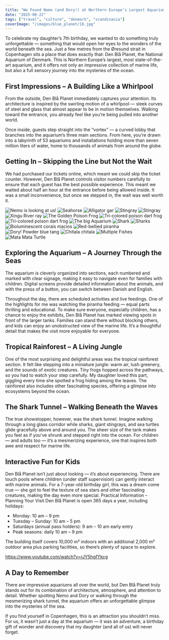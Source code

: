 ```yaml
---
title: "We Found Nemo (and Dory!) at Northern Europe’s Largest Aquarium"
date: "2025-08-22"
tags: ["travel", "culture", "denmark", "scandinavia"]
coverImage: "/images/blue_planet/16.jpg"
---
```

To celebrate my daughter’s 7th birthday, we wanted to do something truly unforgettable — something that would open her eyes to the wonders of the world beneath the sea. Just a few metres from the Øresund strait in Copenhagen sits a place that does exactly that: Den Blå Planet, the National Aquarium of Denmark. This is Northern Europe’s largest, most state-of-the-art aquarium, and it offers not only an impressive collection of marine life, but also a full sensory journey into the mysteries of the ocean.

## First Impressions – A Building Like a Whirlpool

From the outside, Den Blå Planet immediately captures your attention. Its architecture is inspired by the swirling motion of a whirlpool — sleek curves of steel and glass that almost appear to be in motion themselves. Walking toward the entrance, you already feel like you’re being pulled into another world.

Once inside, guests step straight into the “vortex” — a curved lobby that branches into the aquarium’s three main sections. From here, you’re drawn into a labyrinth of 53 aquariums and installations holding more than seven million liters of water, home to thousands of animals from around the globe.

## Getting In – Skipping the Line but Not the Wait

We had purchased our tickets online, which meant we could skip the ticket counter. However, Den Blå Planet controls visitor numbers carefully to ensure that each guest has the best possible experience. This meant we waited about half an hour at the entrance before being allowed inside. It was a small inconvenience, but once we stepped in, the wait was well worth it.

<!--gallery-->
![Nemo is looking at us!](/images/blue_planet/1.jpg)
![Seahorse](/images/blue_planet/3.jpg)
![Alligator gar](/images/blue_planet/6.jpg)
![Stingray](/images/blue_planet/4.jpg)
![Stingray](/images/blue_planet/7.jpg)
![Xingu River ray](/images/blue_planet/10.jpg)
![The Golden Poison Frog](/images/blue_planet/5.jpg)
![Tri-colored poison dart frog](/images/blue_planet/8.jpg)
![Tri-colored poison dart frog](/images/blue_planet/12.jpg)
![The big Aquarium](/images/blue_planet/9.jpg)
![Shark](/images/blue_planet/2.jpg)
![Sharks](/images/blue_planet/18.jpg)
![Bioluminescent corais macios](/images/blue_planet/11.jpg)
![Red-bellied piranha](/images/blue_planet/13.jpg)
![Dory! Powder blue tang](/images/blue_planet/17.jpg)
![Chitala chitala](/images/blue_planet/15.jpg)
![Multiple Fishes](/images/blue_planet/19.jpg)
![Mata Mata Turtle](/images/blue_planet/20.jpg)
<!--gallery-->

## Exploring the Aquarium – A Journey Through the Seas

The aquarium is cleverly organized into sections, each numbered and marked with clear signage, making it easy to navigate even for families with children. Digital screens provide detailed information about the animals, and with the press of a button, you can switch between Danish and English.

Throughout the day, there are scheduled activities and live feedings. One of the highlights for me was watching the piranha feeding — equal parts thrilling and educational.
To make sure everyone, especially children, has a chance to enjoy the exhibits, Den Blå Planet has marked viewing spots in front of the larger tanks. Families can stand there without blocking others, and kids can enjoy an unobstructed view of the marine life. It’s a thoughtful detail that makes the visit more enjoyable for everyone.

## Tropical Rainforest – A Living Jungle

One of the most surprising and delightful areas was the tropical rainforest section. It felt like stepping into a miniature jungle: warm air, lush greenery, and the sounds of exotic creatures. Tiny frogs hopped across the pathways, so you had to watch your step carefully. My daughter loved this part, giggling every time she spotted a frog hiding among the leaves. The rainforest also includes other fascinating species, offering a glimpse into ecosystems beyond the ocean.

## The Shark Tunnel – Walking Beneath the Waves

The true showstopper, however, was the shark tunnel. Imagine walking through a long glass corridor while sharks, giant stingrays, and sea turtles glide gracefully above and around you. The sheer size of the tank makes you feel as if you’ve shrunk and stepped right into the ocean. For children — and adults too — it’s a mesmerizing experience, one that inspires both awe and respect for marine life.

## Interactive Fun for Kids

Den Blå Planet isn’t just about looking — it’s about experiencing. There are touch pools where children (under staff supervision) can gently interact with marine animals. For a 7-year-old birthday girl, this was a dream come true — she got to feel the texture of sea stars and other fascinating creatures, making the day even more special.
Practical Information – Planning Your Visit
Den Blå Planet is open 365 days a year, including holidays:

- Monday: 10 am – 9 pm
- Tuesday – Sunday: 10 am – 5 pm
- Saturdays (annual pass holders): 9 am – 10 am early entry
- Peak seasons: daily 10 am – 9 pm

The building itself covers 10,000 m² indoors with an additional 2,000 m² outdoor area plus parking facilities, so there’s plenty of space to explore.

https://www.youtube.com/watch?v=rJY5hgfYkcg

## A Day to Remember

There are impressive aquariums all over the world, but Den Blå Planet truly stands out for its combination of architecture, atmosphere, and attention to detail. Whether spotting Nemo and Dory or walking through the mesmerizing shark tunnel, the aquarium offers an unforgettable glimpse into the mysteries of the sea.

If you find yourself in Copenhagen, this is an attraction you shouldn’t miss. For us, it wasn’t just a day at the aquarium — it was an adventure, a birthday gift of wonder and discovery that my daughter (and all of us) will never forget.
